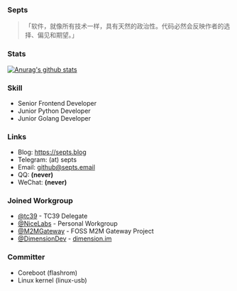 ### Septs

>「软件，就像所有技术一样，具有天然的政治性。代码必然会反映作者的选择、偏见和期望。」

### Stats
[![Anurag's github stats](https://github-readme-stats.vercel.app/api?username=septs)](https://github.com/anuraghazra/github-readme-stats)

### Skill

- Senior Frontend Developer
- Junior Python Developer
- Junior Golang Developer

### Links

- Blog: https://septs.blog
- Telegram: (at) septs
- Email: [github@septs.email](mailto:github@septs.email)
- QQ: **(never)**
- WeChat: **(never)**

### Joined Workgroup

- [@tc39](https://github.com/tc39) - TC39 Delegate
- [@NiceLabs](https://github.com/NiceLabs) - Personal Workgroup
- [@M2MGateway](https://github.com/M2MGateway) - FOSS M2M Gateway Project
- [@DimensionDev](https://github.com/DimensionDev) - [dimension.im](https://dimension.im)

### Committer

- Coreboot (flashrom)
- Linux kernel (linux-usb)
